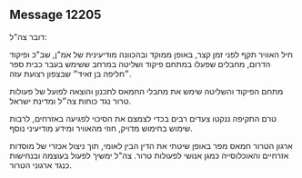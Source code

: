 ## Message 12205

דובר צה"ל:

חיל האוויר תקף לפני זמן קצר, באופן ממוקד ובהכוונה מודיעינית של אמ"ן, שב"כ ופיקוד הדרום, מחבלים שפעלו במתחם פיקוד ושליטה במרחב ששימש בעבר כבית ספר ״חליפה בן זאיד״ שבצפון רצועת עזה. 

מתחם הפיקוד והשליטה שימש את מחבלי החמאס לתכנון והוצאה לפועל של פעולות טרור נגד כוחות צה״ל ומדינת ישראל.

טרם התקיפה ננקטו צעדים רבים בכדי לצמצם את הסיכוי לפגיעה באזרחים, לרבות שימוש בחימוש מדויק, חוזי מהאוויר ומידע מודיעיני נוסף.

ארגון הטרור חמאס מפר באופן שיטתי את הדין הבין לאומי, תוך ניצול אכזרי של מוסדות אזרחיים והאוכלוסייה כמגן אנושי לפעולות טרור. צה"ל ימשיך לפעול בעוצמה ובנחישות כנגד ארגוני הטרור.

